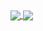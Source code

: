 <a href="#">
  <img align="center" src="https://github-readme-stats.vercel.app/api?username=13dev&show_icons=true&include_all_commits=true&line_height=20&hide_border=true&theme=graywhite" />
</a>
<a href="#">
  <img align="center" src="https://github-readme-stats.vercel.app/api/top-langs/?username=13dev&layout=compact&theme=graywhite&hide_border=true" />
</a>
